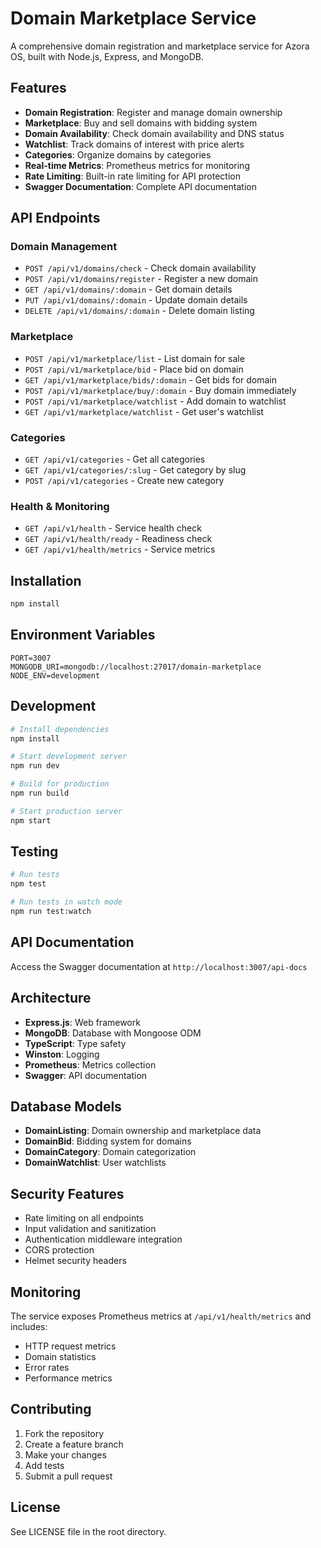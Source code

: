 # Domain Marketplace Service

A comprehensive domain registration and marketplace service for Azora OS, built with Node.js, Express, and MongoDB.

## Features

- **Domain Registration**: Register and manage domain ownership
- **Marketplace**: Buy and sell domains with bidding system
- **Domain Availability**: Check domain availability and DNS status
- **Watchlist**: Track domains of interest with price alerts
- **Categories**: Organize domains by categories
- **Real-time Metrics**: Prometheus metrics for monitoring
- **Rate Limiting**: Built-in rate limiting for API protection
- **Swagger Documentation**: Complete API documentation

## API Endpoints

### Domain Management
- `POST /api/v1/domains/check` - Check domain availability
- `POST /api/v1/domains/register` - Register a new domain
- `GET /api/v1/domains/:domain` - Get domain details
- `PUT /api/v1/domains/:domain` - Update domain details
- `DELETE /api/v1/domains/:domain` - Delete domain listing

### Marketplace
- `POST /api/v1/marketplace/list` - List domain for sale
- `POST /api/v1/marketplace/bid` - Place bid on domain
- `GET /api/v1/marketplace/bids/:domain` - Get bids for domain
- `POST /api/v1/marketplace/buy/:domain` - Buy domain immediately
- `POST /api/v1/marketplace/watchlist` - Add domain to watchlist
- `GET /api/v1/marketplace/watchlist` - Get user's watchlist

### Categories
- `GET /api/v1/categories` - Get all categories
- `GET /api/v1/categories/:slug` - Get category by slug
- `POST /api/v1/categories` - Create new category

### Health & Monitoring
- `GET /api/v1/health` - Service health check
- `GET /api/v1/health/ready` - Readiness check
- `GET /api/v1/health/metrics` - Service metrics

## Installation

```bash
npm install
```

## Environment Variables

```env
PORT=3007
MONGODB_URI=mongodb://localhost:27017/domain-marketplace
NODE_ENV=development
```

## Development

```bash
# Install dependencies
npm install

# Start development server
npm run dev

# Build for production
npm run build

# Start production server
npm start
```

## Testing

```bash
# Run tests
npm test

# Run tests in watch mode
npm run test:watch
```

## API Documentation

Access the Swagger documentation at `http://localhost:3007/api-docs`

## Architecture

- **Express.js**: Web framework
- **MongoDB**: Database with Mongoose ODM
- **TypeScript**: Type safety
- **Winston**: Logging
- **Prometheus**: Metrics collection
- **Swagger**: API documentation

## Database Models

- **DomainListing**: Domain ownership and marketplace data
- **DomainBid**: Bidding system for domains
- **DomainCategory**: Domain categorization
- **DomainWatchlist**: User watchlists

## Security Features

- Rate limiting on all endpoints
- Input validation and sanitization
- Authentication middleware integration
- CORS protection
- Helmet security headers

## Monitoring

The service exposes Prometheus metrics at `/api/v1/health/metrics` and includes:

- HTTP request metrics
- Domain statistics
- Error rates
- Performance metrics

## Contributing

1. Fork the repository
2. Create a feature branch
3. Make your changes
4. Add tests
5. Submit a pull request

## License

See LICENSE file in the root directory.